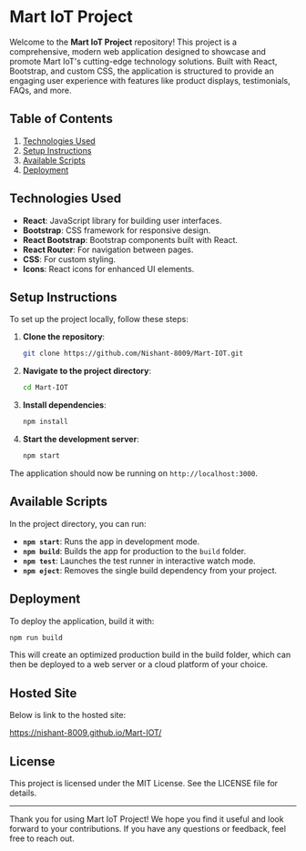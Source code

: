 # Mart IoT Project

Welcome to the **Mart IoT Project** repository! This project is a comprehensive, modern web application designed to showcase and promote Mart IoT's cutting-edge technology solutions. Built with React, Bootstrap, and custom CSS, the application is structured to provide an engaging user experience with features like product displays, testimonials, FAQs, and more.

## Table of Contents


1. [Technologies Used](#technologies-used)
2. [Setup Instructions](#setup-instructions)
3. [Available Scripts](#available-scripts)
4. [Deployment](#deployment)


## Technologies Used

- **React**: JavaScript library for building user interfaces.
- **Bootstrap**: CSS framework for responsive design.
- **React Bootstrap**: Bootstrap components built with React.
- **React Router**: For navigation between pages.
- **CSS**: For custom styling.
- **Icons**: React icons for enhanced UI elements.

## Setup Instructions

To set up the project locally, follow these steps:

1. **Clone the repository**:
   ```bash
   git clone https://github.com/Nishant-8009/Mart-IOT.git

2. **Navigate to the project directory**:
    ```bash
    cd Mart-IOT

3. **Install dependencies**:
    ```bash
    npm install

4. **Start the development server**:
    ```bash
    npm start

The application should now be running on `http://localhost:3000`.

## Available Scripts

In the project directory, you can run:

- **`npm start`**: Runs the app in development mode.
- **`npm build`**: Builds the app for production to the `build` folder.
- **`npm test`**: Launches the test runner in interactive watch mode.
- **`npm eject`**: Removes the single build dependency from your project.

## Deployment

To deploy the application, build it with:

```bash
npm run build
```
This will create an optimized production build in the build folder, which can then be deployed to a web server or a cloud platform of your choice.

## Hosted Site

Below is link to the hosted site:

https://nishant-8009.github.io/Mart-IOT/

## License

This project is licensed under the MIT License. See the LICENSE file for details.



---
Thank you for using Mart IoT Project! We hope you find it useful and look forward to your contributions. If you have any questions or feedback, feel free to reach out.
